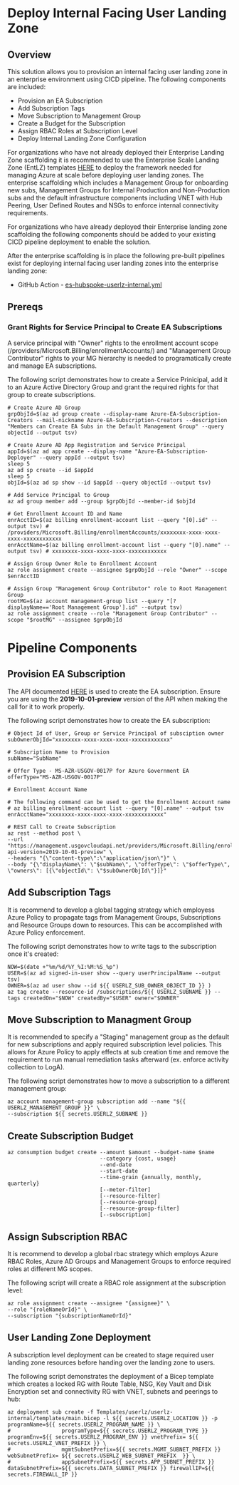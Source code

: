 # Deploy Internal Facing User Landing Zone
## Overview
This solution allows you to provision an internal facing user landing zone in an enterprise environment using CICD pipeline.  The following components are included:

* Provision an EA Subscription
* Add Subscription Tags
* Move Subscription to Management Group
* Create a Budget for the Subscription
* Assign RBAC Roles at Subscription Level
* Deploy Internal Landing Zone Configuration

For organizations who have not already deployed their Enterprise Landing Zone scaffolding it is recommended to use the Enterprise Scale Landing Zone (EntLZ) templates [HERE](../../entlz/README.md) to deploy the framework needed for managing Azure at scale before deploying user landing zones. The enterprise scaffolding which includes a Management Group for onboarding new subs, Management Groups for Internal Production and Non-Production subs and the default infrastructure components including VNET with Hub Peering, User Defined Routes and NSGs to enforce internal connectivity requirements.  

For organizations who have already deployed their Enterprise landing zone scaffolding the following components should be added to your existing CICD pipeline deployment to enable the solution.

After the enterprise scaffolding is in place the following pre-built pipelines exist for deploying internal facing user landing zones into the enterprise landing zone:

* GitHub Action - [es-hubspoke-userlz-internal.yml](../../../.github/workflows/es-hubspoke-userlz-internal.yml)

## Prereqs
### Grant Rights for Service Principal to Create EA Subscriptions
A service principal with "Owner" rights to the enrollment account scope (/providers/Microsoft.Billing/enrollmentAccounts/) and "Management Group Contributor" rights to your MG hierarchy is needed to programatically create and manage EA subscriptions. 

The following script demonstrates how to create a Service Prinicipal, add it to an Azure Active Directory Group and grant the required rights for that group to create subscriptions.

```
# Create Azure AD Group
grpObjId=$(az ad group create --display-name Azure-EA-Subscription-Creators --mail-nickname Azure-EA-Subscription-Creators --description "Members can Create EA Subs in the Default Management Group" --query objectId --output tsv)

# Create Azure AD App Registration and Service Principal
appId=$(az ad app create --display-name "Azure-EA-Subscription-Deployer" --query appId --output tsv)
sleep 5
az ad sp create --id $appId
sleep 5
objId=$(az ad sp show --id $appId --query objectId --output tsv)

# Add Service Principal to Group
az ad group member add --group $grpObjId --member-id $objId

# Get Enrollment Account ID and Name
enrAcctID=$(az billing enrollment-account list --query "[0].id" --output tsv) # /providers/Microsoft.Billing/enrollmentAccounts/xxxxxxxx-xxxx-xxxx-xxxx-xxxxxxxxxxxx
enrAcctName=$(az billing enrollment-account list --query "[0].name" --output tsv) # xxxxxxxx-xxxx-xxxx-xxxx-xxxxxxxxxxxx

# Assign Group Owner Role to Enrollment Account
az role assignment create --assignee $grpObjId --role "Owner" --scope $enrAcctID

# Assign Group "Management Group Contributor" role to Root Management Group
rootMG=$(az account management-group list --query "[?displayName=='Root Management Group'].id" --output tsv)
az role assignment create --role "Management Group Contributor" --scope "$rootMG" --assignee $grpObjId
```

# Pipeline Components
## Provision EA Subscription
The API documented [HERE](https://docs.microsoft.com/en-us/azure/cost-management-billing/manage/programmatically-create-subscription-preview?tabs=rest) is used to create the EA subscription.  Ensure you are using the **2019-10-01-preview** version of the API when making the call for it to work properly.  

The following script demonstrates how to create the EA subscription:

```
# Object Id of User, Group or Service Principal of subsciption owner
subOwnerObjId="xxxxxxxx-xxxx-xxxx-xxxx-xxxxxxxxxxxx" 

# Subscription Name to Provision
subName="SubName"

# Offer Type - MS-AZR-USGOV-0017P for Azure Government EA
offerType="MS-AZR-USGOV-0017P"

# Enrollment Account Name

# The following command can be used to get the Enrollment Account name
# az billing enrollment-account list --query "[0].name" --output tsv
enrAcctName="xxxxxxxx-xxxx-xxxx-xxxx-xxxxxxxxxxxx"  

# REST Call to Create Subscription
az rest --method post \
--url "https://management.usgovcloudapi.net/providers/Microsoft.Billing/enrollmentAccounts/$enrAcctName/providers/Microsoft.Subscription/createSubscription?api-version=2019-10-01-preview" \
--headers "{\"content-type\":\"application/json\"}" \
--body "{\"displayName\": \"$subName\", \"offerType\": \"$offerType\", \"owners\": [{\"objectId\": \"$subOwnerObjId\"}]}"
```

## Add Subscription Tags
It is recommend to develop a global tagging strategy which employess Azure Policy to propagate tags from Management Groups, Subscriptions and Resource Groups down to resources.  This can be accomplished with Azure Policy enforcement.  

The following script demonstrates how to write tags to the subscription once it's created: 
```
NOW=$(date +"%m/%d/%Y_%I:%M:%S_%p")
USER=$(az ad signed-in-user show --query userPrincipalName --output tsv)
OWNER=$(az ad user show --id ${{ USERLZ_SUB_OWNER_OBJECT_ID }} )
az tag create --resource-id /subscriptions/${{ USERLZ_SUBNAME }} --tags createdOn="$NOW" createdBy="$USER" owner="$OWNER" 
```

## Move Subscription to Managment Group
It is recommended to specify a "Staging" management group as the default for new subscriptions and apply required subscription level policies.  This allows for Azure Policy to apply effects at sub creation time and remove the requirement to run manual remediation tasks afterward (ex. enforce activity collection to LogA).   

The following script demonstrates how to move a subscription to a different management group: 
```
az account management-group subscription add --name "${{ USERLZ_MANAGEMENT_GROUP }}" \
--subscription ${{ secrets.USERLZ_SUBNAME }}
```

## Create Subscription Budget

```
az consumption budget create --amount $amount --budget-name $name
                             --category {cost, usage}
                             --end-date
                             --start-date
                             --time-grain {annually, monthly, quarterly}
                             [--meter-filter]
                             [--resource-filter]
                             [--resource-group]
                             [--resource-group-filter]
                             [--subscription]
```

## Assign Subscription RBAC
It is recommend to develop a global rbac strategy which employs Azure RBAC Roles, Azure AD Groups and Management Groups to enforce required roles at different MG scopes. 

The following script will create a RBAC role assignment at the subscription level:
```
az role assignment create --assignee "{assignee}" \
--role "{roleNameOrId}" \
--subscription "{subscriptionNameOrId}"
```

## User Landing Zone Deployment
A subscription level deployment can be created to stage required user landing zone resources before handing over the landing zone to users.  

The following script demonstrates the deployment of a Bicep template which creates a locked RG with Route Table, NSG, Key Vault and Disk Encryption set and connectivity RG with VNET, subnets and peerings to hub:
```
az deployment sub create -f Templates/userlz/userlz-internal/templates/main.bicep -l ${{ secrets.USERLZ_LOCATION }} -p programName=${{ secrets.USERLZ_PROGRAM_NAME }} \
#                programType=${{ secrets.USERLZ_PROGRAM_TYPE }} programEnv=${{ secrets.USERLZ_PROGRAM_ENV }} vnetPrefix= ${{ secrets.USERLZ_VNET_PREFIX }} \
#                mgmtSubnetPrefix=${{ secrets.MGMT_SUBNET_PREFIX }} webSubnetPrefix= ${{ secrets.USERLZ_WEB_SUBNET_PREFIX  }} \
#                appSubnetPrefix=${{ secrets.APP_SUBNET_PREFIX }} dataSubnetPrefix=${{ secrets.DATA_SUBNET_PREFIX }} firewallIP=${{ secrets.FIREWALL_IP }}
```


